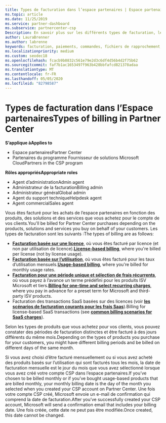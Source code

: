 ```yaml
---
title: Types de facturation dans l’espace partenaires | Espace partenaires
ms.topic: article
ms.date: 11/25/2019
ms.service: partner-dashboard
ms.subservice: partnercenter-csp
Description: En savoir plus sur les différents types de facturation, les périodes de facturation et les dates de facturation que vous pouvez voir dans l’espace partenaires.
author: LauraBrenner
ms.author: labrenne
keywords: facturation, paiements, commandes, fichiers de rapprochement, fichier de rapp
ms.localizationpriority: medium
ms.custom: seodec18
ms.openlocfilehash: fcacb9b0832c561e79e2d3c6df4d56b4d2f75b62
ms.sourcegitcommit: faf7b1ac1653497f963b428bbfafcd821378adaa
ms.translationtype: MT
ms.contentlocale: fr-FR
ms.lasthandoff: 05/05/2020
ms.locfileid: "82798587"
---
```

# <a name="types-of-billing-in-partner-center"></a><span data-ttu-id="35df8-104">Types de facturation dans l’Espace partenaires</span><span class="sxs-lookup"><span data-stu-id="35df8-104">Types of billing in Partner Center</span></span>

<span data-ttu-id="35df8-105">**S’applique à**</span><span class="sxs-lookup"><span data-stu-id="35df8-105">**Applies to**</span></span>

- <span data-ttu-id="35df8-106">Espace partenaires</span><span class="sxs-lookup"><span data-stu-id="35df8-106">Partner Center</span></span>
- <span data-ttu-id="35df8-107">Partenaires du programme Fournisseur de solutions Microsoft Cloud</span><span class="sxs-lookup"><span data-stu-id="35df8-107">Partners in the CSP program</span></span>

<span data-ttu-id="35df8-108">**Rôles appropriés**</span><span class="sxs-lookup"><span data-stu-id="35df8-108">**Appropriate roles**</span></span>

- <span data-ttu-id="35df8-109">Agent d’administration</span><span class="sxs-lookup"><span data-stu-id="35df8-109">Admin agent</span></span>
- <span data-ttu-id="35df8-110">Administrateur de la facturation</span><span class="sxs-lookup"><span data-stu-id="35df8-110">Billing admin</span></span>
- <span data-ttu-id="35df8-111">Administrateur général</span><span class="sxs-lookup"><span data-stu-id="35df8-111">Global admin</span></span>
- <span data-ttu-id="35df8-112">Agent du support technique</span><span class="sxs-lookup"><span data-stu-id="35df8-112">Helpdesk agent</span></span>
- <span data-ttu-id="35df8-113">Agent commercial</span><span class="sxs-lookup"><span data-stu-id="35df8-113">Sales agent</span></span>

<span data-ttu-id="35df8-114">Vous êtes facturé pour les achats de l’espace partenaires en fonction des produits, des solutions et des services que vous achetez pour le compte de vos clients.</span><span class="sxs-lookup"><span data-stu-id="35df8-114">You'll be billed for Partner Center purchases depending on the products, solutions and services you buy on behalf of your customers.</span></span> <span data-ttu-id="35df8-115">Les types de facturation sont les suivants :</span><span class="sxs-lookup"><span data-stu-id="35df8-115">The types of billing are as follows:</span></span>

- <span data-ttu-id="35df8-116">[**Facturation basée sur une licence**](license-based-billing.md), où vous êtes facturé par licence (et non par utilisation de licence).</span><span class="sxs-lookup"><span data-stu-id="35df8-116">[**License-based billing**](license-based-billing.md), where you're billed per license (not by license usage).</span></span>
- <span data-ttu-id="35df8-117">[**Facturation basée sur l’utilisation**](usage-based-billing.md), où vous êtes facturé pour les taux d’utilisation mensuels.</span><span class="sxs-lookup"><span data-stu-id="35df8-117">[**Usage-based billing**](usage-based-billing.md), where you're billed for monthly usage rates.</span></span>
- <span data-ttu-id="35df8-118">[**Facturation pour une période unique et sélection de frais récurrents**](one-time-and-recurring-billing.md), où vous payez à l’avance un terme prédéfini pour les produits ISV Microsoft et tiers.</span><span class="sxs-lookup"><span data-stu-id="35df8-118">[**Billing for one-time and select recurring charges**](one-time-and-recurring-billing.md), where you pay in advance for a preset term for Microsoft and third-party ISV products.</span></span>
- <span data-ttu-id="35df8-119">Facturation des transactions SaaS basées sur des licences (voir [**les scénarios de facturation courants pour les frais Saas**](common-billing-scenarios-saas.md)).</span><span class="sxs-lookup"><span data-stu-id="35df8-119">Billing for license-based SaaS transactions (see [**common billing scenarios for SaaS charges**](common-billing-scenarios-saas.md)).</span></span>

<span data-ttu-id="35df8-120">Selon les types de produits que vous achetez pour vos clients, vous pouvez constater des périodes de facturation distinctes et être facturé à des jours différents du même mois.</span><span class="sxs-lookup"><span data-stu-id="35df8-120">Depending on the types of products you purchase for your customers, you might have different billing periods and be billed on different days of the same month.</span></span>

<span data-ttu-id="35df8-121">Si vous avez choisi d’être facturé mensuellement ou si vous avez acheté des produits basés sur l’utilisation qui sont facturés tous les mois, la date de facturation mensuelle est le jour du mois que vous avez sélectionné lorsque vous avez créé votre compte CSP dans l’espace partenaires.</span><span class="sxs-lookup"><span data-stu-id="35df8-121">If you’ve chosen to be billed monthly or if you’ve bought usage-based products that are billed monthly, your monthly billing date is the day of the month you selected when you created your CSP account on Partner Center.</span></span> <span data-ttu-id="35df8-122">Une fois votre compte CSP créé, Microsoft envoie un e-mail de confirmation qui comprend la date de facturation.</span><span class="sxs-lookup"><span data-stu-id="35df8-122">After you’ve successfully created your CSP account, Microsoft will send a confirmation email that includes your billing date.</span></span> <span data-ttu-id="35df8-123">Une fois créée, cette date ne peut pas être modifiée.</span><span class="sxs-lookup"><span data-stu-id="35df8-123">Once created, this date cannot be changed.</span></span>
